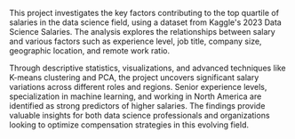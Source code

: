 This project investigates the key factors contributing to the top quartile of salaries in the data science field, using a dataset from Kaggle's 2023 Data Science Salaries. The analysis explores the relationships between salary and various factors such as experience level, job title, company size, geographic location, and remote work ratio.

Through descriptive statistics, visualizations, and advanced techniques like K-means clustering and PCA, the project uncovers significant salary variations across different roles and regions. Senior experience levels, specialization in machine learning, and working in North America are identified as strong predictors of higher salaries. The findings provide valuable insights for both data science professionals and organizations looking to optimize compensation strategies in this evolving field.